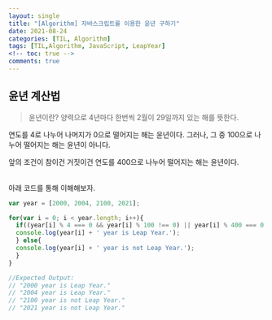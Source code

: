 ```yaml
---
layout: single
title: "[Algorithm] 자바스크립트를 이용한 윤년 구하기"
date: 2021-08-24
categories: [TIL, Algorithm]
tags: [TIL,Algorithm, JavaScript, LeapYear]
<!-- toc: true -->
comments: true
---
```


## 윤년 계산법
> 윤년이란? 양력으로 4년마다 한번씩 2월이 29일까지 있는 해를 뜻한다. 

연도를 4로 나누어 나머지가 0으로 떨어지는 해는 윤년이다. 그러나, 그 중 100으로 나누어 떨어지는 해는 윤년이 아니다. 

앞의 조건이 참이건 거짓이건 연도를 400으로 나누어 떨어지는 해는 윤년이다. 


<br/>아래 코드를 통해 이해해보자. 

```javascript
var year = [2000, 2004, 2100, 2021];

for(var i = 0; i < year.length; i++){
  if((year[i] % 4 === 0 && year[i] % 100 !== 0) || year[i] % 400 === 0 ){
  console.log(year[i] + ' year is Leap Year.');
  } else{
  console.log(year[i] + ' year is not Leap Year.');
  }
}

//Expected Output:
// "2000 year is Leap Year."
// "2004 year is Leap Year."
// "2100 year is not Leap Year."
// "2021 year is not Leap Year."
```
